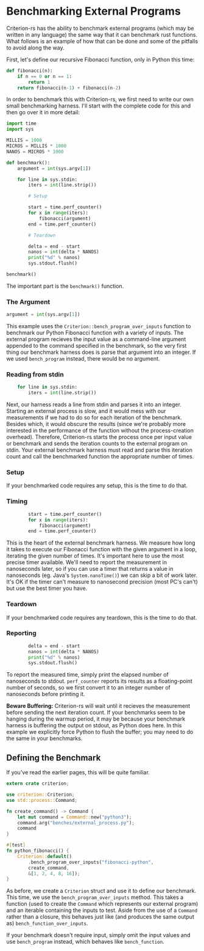 # Benchmarking External Programs

Criterion-rs has the ability to benchmark external programs (which may be written in any language) the same way that it can benchmark rust functions. What follows is an example of how that can be done and some of the pitfalls to avoid along the way.

First, let's define our recursive Fibonacci function, only in Python this time:

```python
def fibonacci(n):
    if n == 0 or n == 1:
        return 1
    return fibonacci(n-1) + fibonacci(n-2)
```

In order to benchmark this with Criterion-rs, we first need to write our own small benchmarking harness. I'll start with the complete code for this and then go over it in more detail:

```python
import time
import sys

MILLIS = 1000
MICROS = MILLIS * 1000
NANOS = MICROS * 1000

def benchmark():
    argument = int(sys.argv[1])

    for line in sys.stdin:
        iters = int(line.strip())

        # Setup

        start = time.perf_counter()
        for x in range(iters):
            fibonacci(argument)
        end = time.perf_counter()

        # Teardown

        delta = end - start
        nanos = int(delta * NANOS)
        print("%d" % nanos)
        sys.stdout.flush()

benchmark()
```

The important part is the `benchmark()` function.

### The Argument

```python
argument = int(sys.argv[1])
```

This example uses the `Criterion::bench_program_over_inputs` function to benchmark our Python Fibonacci function with a variety of inputs. The external program recieves the input value as a command-line argument appended to the command specified in the benchmark, so the very first thing our benchmark harness does is parse that argument into an integer. If we used `bench_program` instead, there would be no argument.

### Reading from stdin

```python
    for line in sys.stdin:
        iters = int(line.strip())
```

Next, our harness reads a line from stdin and parses it into an integer. Starting an external process is slow, and it would mess with our measurements if we had to do so for each iteration of the benchmark. Besides which, it would obscure the results (since we're probably more interested in the performance of the function without the process-creation overhead). Therefore, Criterion-rs starts the process once per input value or benchmark and sends the iteration counts to the external program on stdin. Your external benchmark harness must read and parse this iteration count and call the benchmarked function the appropriate number of times.

### Setup

If your benchmarked code requires any setup, this is the time to do that.

### Timing

```python
        start = time.perf_counter()
        for x in range(iters):
            fibonacci(argument)
        end = time.perf_counter()
```

This is the heart of the external benchmark harness. We measure how long it takes to execute our Fibonacci function with the given argument in a loop, iterating the given number of times. It's important here to use the most precise timer available. We'll need to report the measurement in nanoseconds later, so if you can use a timer that returns a value in nanoseconds (eg. Java's `System.nanoTime()`) we can skip a bit of work later. It's OK if the timer can't measure to nanosecond precision (most PC's can't) but use the best timer you have.

### Teardown

If your benchmarked code requires any teardown, this is the time to do that.

### Reporting

```python
        delta = end - start
        nanos = int(delta * NANOS)
        print("%d" % nanos)
        sys.stdout.flush()
```

To report the measured time, simply print the elapsed number of nanoseconds to stdout. `perf_counter` reports its results as a floating-point number of seconds, so we first convert it to an integer number of nanoseconds before printing it.

**Beware Buffering:** Criterion-rs will wait until it recieves the measurement before sending the next iteration count. If your benchmarks seem to be hanging during the warmup period, it may be because your benchmark harness is buffering the output on stdout, as Python does here. In this example we explicitly force Python to flush the buffer; you may need to do the same in your benchmarks.

## Defining the Benchmark

If you've read the earlier pages, this will be quite familiar.

```rust
extern crate criterion;

use criterion::Criterion;
use std::process::Command;

fn create_command() -> Command {
    let mut command = Command::new("python3");
    command.arg("benches/external_process.py");
    command
}

#[test]
fn python_fibonacci() {
    Criterion::default()
        .bench_program_over_inputs("fibonacci-python",
        create_command,
        &[1, 2, 4, 8, 16]);
}
```

As before, we create a `Criterion` struct and use it to define our benchmark. This time, we use the `bench_program_over_inputs` method. This takes a function (used to create the `Command` which represents our external program) and an iterable containing the inputs to test. Aside from the use of a `Command` rather than a closure, this behaves just like (and produces the same output as) `bench_function_over_inputs`.

If your benchmark doesn't require input, simply omit the input values and use `bench_program` instead, which behaves like `bench_function`.